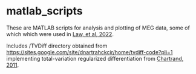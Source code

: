 # matlab_scripts

These are MATLAB scripts for analysis and plotting of MEG data, some of which which were used in [Law, et al, 2022](https://academic.oup.com/cercor/article/32/4/668/6350523). 

Includes /TVDiff directory obtained from https://sites.google.com/site/dnartrahckcir/home/tvdiff-code?pli=1 implementing total-variation regularized differentiation from [Chartrand, 2011](https://downloads.hindawi.com/archive/2011/164564.pdf).